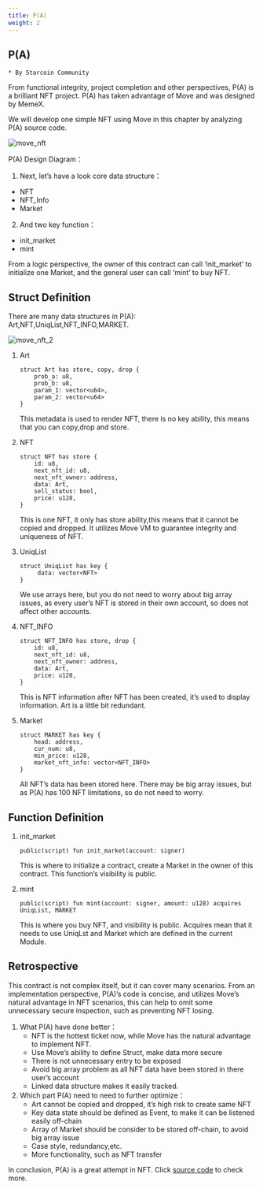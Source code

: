 ```yaml
---
title: P(A)
weight: 2
---
```


## P(A)

~~~
* By Starcoin Community
~~~

From functional integrity, project completion and other perspectives, P(A) is a brilliant NFT project. P(A) has taken advantage of Move and was designed by MemeX.

We will develop one simple NFT using Move in this chapter by analyzing P(A) source code. 

![move_nft](https://tva1.sinaimg.cn/large/008i3skNly1gu167dvaaoj60hi07m0t602.jpg)

P(A) Design Diagram：

1. Next, let’s have a look core data structure：
* NFT
* NFT_Info
* Market
2. And two key function：

* init_market
* mint

From a logic perspective, the owner of this contract can call ‘init_market’ to initialize one Market, and the general user can call ‘mint’ to buy NFT.



## Struct Definition 

There are many data structures in P(A): Art,NFT,UniqList,NFT_INFO,MARKET. 

![move_nft_2](https://tva1.sinaimg.cn/large/008i3skNgy1gu2fl5297hj60ii05w74c02.jpg)

1. Art

   ~~~Move
   struct Art has store, copy, drop {
       prob_a: u8,
       prob_b: u8,
       param_1: vector<u64>,
       param_2: vector<u64>
   }
   ~~~

   This metadata is used to render NFT, there is no key ability, this means that you can copy,drop and store.

2. NFT

   ~~~Move
   struct NFT has store {
       id: u8,
       next_nft_id: u8,
       next_nft_owner: address,
       data: Art,
       sell_status: bool,
       price: u128,
   }
   ~~~

   This is one NFT, it only has store ability,this means that it cannot be copied and dropped. It utilizes Move VM to guarantee integrity and uniqueness of NFT. 

3. UniqList

   ~~~Move
   struct UniqList has key {
   		data: vector<NFT>
   }
   ~~~

   We use arrays here, but you do not need to worry about big array issues, as every user’s NFT is stored in their own account, so does not affect other accounts.

4. NFT_INFO

   ~~~Move
   struct NFT_INFO has store, drop {
       id: u8,
       next_nft_id: u8,
       next_nft_owner: address,
       data: Art,
       price: u128,
   }
   ~~~

   This is NFT information after NFT has been created, it’s used to display information. Art is a little bit redundant.

5. Market

   ~~~Move
   struct MARKET has key {
       head: address,
       cur_num: u8,
       min_price: u128,
       market_nft_info: vector<NFT_INFO>
   }
   ~~~

   All NFT’s data has been stored here. There may be big array issues, but as P(A) has 100 NFT limitations, so do not need to worry.



## Function Definition

1. init_market

   ~~~Move
   public(script) fun init_market(account: signer)
   ~~~

   This is where to initialize a contract, create a Market in the owner of this contract. This function’s visibility is public.

2. mint

   ~~~Move
   public(script) fun mint(account: signer, amount: u128) acquires UniqList, MARKET
   ~~~

   This is where you buy NFT, and visibility is public. Acquires mean that it needs to use UniqLst and Market which are defined in the current Module.



## Retrospective

This contract is not complex itself, but it can cover many scenarios.
From an implementation perspective, P(A)’s code is concise, and utilizes Move’s natural advantage in NFT scenarios, this can help to omit some unnecessary secure inspection, such as preventing NFT losing. 

1. What P(A) have done better：
   * NFT is the hottest ticket now, while Move has the natural advantage to implement NFT.
   * Use Move’s ability to define Struct, make data more secure
   * There is not unnecessary entry to be exposed
   * Avoid big array problem as all NFT data have been stored in there user’s account
   * Linked data structure makes it easily tracked.
2. Which part P(A) need to need to further optimize：
   * Art cannot be copied and dropped, it’s high risk to create same NFT
   * Key data state should be defined as Event, to make it can be listened easily off-chain 
   * Array of Market should be consider to be stored off-chain, to avoid big array issue 
   * Case style, redundancy,etc.
   * More functionality, such as NFT transfer

In conclusion, P(A) is a great attempt in NFT. Click [source code](https://github.com/liuxieric123/nft_move_starcoin/tree/main/dev/nft_dev/src/modules) to check more.

